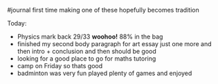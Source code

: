 #journal
first time making one of these
hopefully becomes tradition

Today:
- Physics mark back 29/33 **woohoo!** 88% in the bag
- finished my second body paragraph for art essay just one more and then intro + conclusion and then should be good
- looking for a good place to go for maths tutoring
- camp on Friday so thats good
- badminton was very fun played plenty of games and enjoyed
